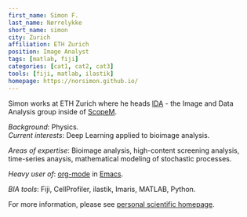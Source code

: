 ```yaml
---
first_name: Simon F.
last_name: Nørrelykke
short_name: simon
city: Zurich
affiliation: ETH Zurich
position: Image Analyst
tags: [matlab, fiji]
categories: [cat1, cat2, cat3]
tools: [fiji, matlab, ilastik]
homepage: https://norsimon.github.io/
---
```


Simon works at ETH Zurich where he heads [IDA](http://let-your-data-speak.com/) - the Image and Data Analysis group inside of [ScopeM](https://scopem.ethz.ch/).  

*Background*: Physics.  
*Current interests*: Deep Learning applied to bioimage analysis.  

*Areas of expertise*: Bioimage analysis, high-content screening analysis, time-series anaysis,  mathematical modeling of stochastic processes.  

*Heavy user of*: [org-mode](https://orgmode.org/) in [Emacs](https://www.gnu.org/software/emacs/).  

*BIA tools*: Fiji, CellProfiler, ilastik, Imaris, MATLAB, Python.

For more information, please see [personal scientific homepage](https://norsimon.github.io/). 
